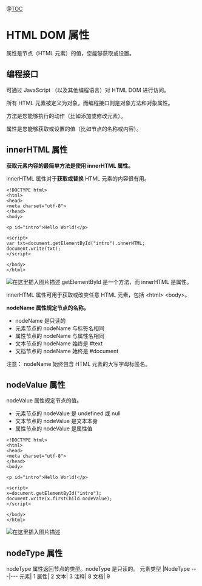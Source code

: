 ﻿@[TOC](目录)
# HTML DOM 属性
属性是节点（HTML 元素）的值，您能够获取或设置。

## 编程接口
可通过 JavaScript （以及其他编程语言）对 HTML DOM 进行访问。

所有 HTML 元素被定义为对象，而编程接口则是对象方法和对象属性。

方法是您能够执行的动作（比如添加或修改元素）。

属性是您能够获取或设置的值（比如节点的名称或内容）。

## innerHTML 属性
**获取元素内容的最简单方法是使用 innerHTML 属性。**

innerHTML 属性对于**获取或替换** HTML 元素的内容很有用。

```
<!DOCTYPE html>
<html>
<head>
<meta charset="utf-8">
</head>
<body>

<p id="intro">Hello World!</p>

<script>
var txt=document.getElementById("intro").innerHTML;
document.write(txt);
</script>

</body>
</html>
```
![在这里插入图片描述](https://img-blog.csdnimg.cn/65a663d75f594fd6a9751d9b2ead7a41.png)
getElementById 是一个方法，而 innerHTML 是属性。

	
innerHTML 属性可用于获取或改变任意 HTML 元素，包括 \<html> \<body>。

**nodeName 属性规定节点的名称。**

 - nodeName 是只读的
 - 元素节点的 nodeName 与标签名相同
 - 属性节点的 nodeName 与属性名相同
 - 文本节点的 nodeName 始终是 #text
 - 文档节点的 nodeName 始终是 #document

注意： nodeName 始终包含 HTML 元素的大写字母标签名。

## nodeValue 属性
nodeValue 属性规定节点的值。

 - 元素节点的 nodeValue 是 undefined 或 null
 - 文本节点的 nodeValue 是文本本身
 - 属性节点的 nodeValue 是属性值

```
<!DOCTYPE html>
<html>
<head>
<meta charset="utf-8">
</head>
<body>

<p id="intro">Hello World!</p>

<script>
x=document.getElementById("intro");
document.write(x.firstChild.nodeValue);
</script>

</body>
</html>
```
![在这里插入图片描述](https://img-blog.csdnimg.cn/5d7564eb5dd2423a8bdc91ac86d14cd8.png)

## nodeType 属性
nodeType 属性返回节点的类型。nodeType 是只读的。
元素类型	|NodeType
---|---
元素|	1
属性|	2
文本|	3
注释|	8
文档|	9


